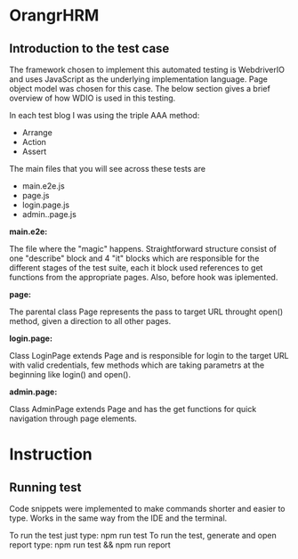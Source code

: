 # OrangrHRM 

## Introduction to the test case 

The framework chosen to implement this automated testing is WebdriverIO and uses JavaScript as the underlying implementation language. Page object model was chosen for this case. The below section gives a brief overview of how WDIO is used in this testing.

In each test blog I was using the triple AAA method: 
- Arrange 
- Action
- Assert

The main files that you will see across these tests are 

 - main.e2e.js 
 - page.js 
 - login.page.js 
 - admin..page.js 
 
 **main.e2e:**

The file where the "magic" happens. Straightforward structure consist of one "describe" block and 4 "it" blocks which are responsible for the different stages of the test suite, each it block used references to get functions from the appropriate pages. Also, before hook was iplemented. 

**page:**

The parental class Page represents the pass to target URL throught open() method, given a direction to all other pages. 

**login.page:**

Class LoginPage extends Page and is responsible for login to the target URL with valid credentials, few methods which are taking parametrs at the beginning like login() and open(). 

**admin.page:**

Class AdminPage extends Page and has the get functions for quick navigation through page elements. 

# Instruction

## Running test

Code snippets were implemented to make commands shorter and easier to type. Works in the same way from the IDE and the terminal.

To run the test just type: npm run test
To run the test, generate and open report type: npm run test && npm run report 

